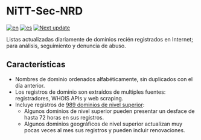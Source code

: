 # NiTT-Sec-NRD
[![en](https://img.shields.io/badge/lang-en-blue.svg)](https://github.com/nicotechtips/nitt-sec-nrd/blob/main/README.md)
[![es](https://img.shields.io/badge/lang-es-blue.svg)](https://github.com/nicotechtips/nitt-sec-nrd/blob/main/README.es.md)
[![Next update](https://img.shields.io/badge/Next_Update-06:00_UTC-orange)](https://github.com/nicotechtips/nitt-sec-nrd/tree/main/lists)

Listas actualizadas diariamente de dominios recién registrados en Internet; para análisis, seguimiento y denuncia de abuso.

## Características
- Nombres de dominio ordenados alfabéticamente, sin duplicados con el día anterior.
- Los registros de dominio son extraídos de multiples fuentes: registradores, WHOIS APIs y web scraping.
- Incluye registros de [989 dominios de nivel superior](https://github.com/nicotechtips/nitt-sec-nrd/blob/main/TLDs.txt):
  - Algunos dominios de nivel superior pueden presentar un desface de hasta 72 horas en sus registros.
  - Algunos dominios geográficos de nivel superior actualizan muy pocas veces al mes sus registros y pueden incluir renovaciones.

